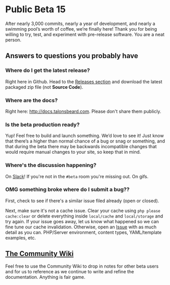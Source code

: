 # Public Beta 15

After nearly 3,000 commits, nearly a year of development, and nearly a swimming pool’s worth of coffee, we’re finally here! Thank you for being willing to try, test, and experiment with pre-release software. You are a neat person.


## Answers to questions you probably have

### Where do I get the latest release?
Right here in Github. Head to the [Releases section](https://github.com/statamic/v2-beta/releases) and download the latest packaged zip file (not **Source Code**).

### Where are the docs?

Right here: <http://docs.talonsbeard.com>. Please don't share them publicly.

### Is the beta production ready?

Yup! Feel free to build and launch something. We’d love to see it! Just know that there’s a higher than normal chance of a bug or snag or something, and that during the beta there may be backwards incompatible changes that would require manual changes to your site, so keep that in mind.

### Where's the discussion happening?

On [Slack](http://slack.statamic.com)! If you're not in the `#beta` room you're missing out. On gifs.

### OMG something broke where do I submit a bug??

First, check to see if there's a similar issue filed already (open or closed). 

Next, make sure it's not a cache issue. Clear your cache using `php please cache:clear` or delete everything inside `local/cache` and `local/storage` and try again. If your issue goes away, let us know what happened so we can fine tune our cache invalidation. Otherwise, open an [Issue](https://github.com/statamic/v2-beta/issues/new) with as much detail as you can. PHP/Server environment, content types, YAML/template examples, etc.

## [The Community Wiki](https://github.com/statamic/v2-beta/wiki)

Feel free to use the Community Wiki to drop in notes for other beta users and for us to reference as we continue to write and refine the documentation. Anything is fair game.
